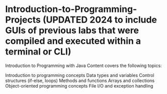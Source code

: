 # Introduction-to-Programming-Projects (UPDATED 2024 to include GUIs of previous labs that were compiled and executed within a terminal or CLI)
Introduction to Programming with Java
Content covers the following topics:

Introduction to programming concepts
Data types and variables
Control structures (if-else, loops)
Methods and functions
Arrays and collections
Object-oriented programming concepts
File I/O and exception handling
